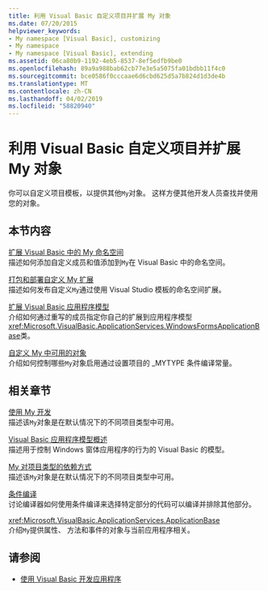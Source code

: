 ```yaml
---
title: 利用 Visual Basic 自定义项目并扩展 My 对象
ms.date: 07/20/2015
helpviewer_keywords:
- My namespace [Visual Basic], customizing
- My namespace
- My namespace [Visual Basic], extending
ms.assetid: 06ca80b9-1192-4eb5-8537-8ef5edfb9be0
ms.openlocfilehash: 89a9a988bab62cb77e3e5a5075fa01bdbb11f4c0
ms.sourcegitcommit: bce0586f0cccaae6d6cbd625d5a7b824d1d3de4b
ms.translationtype: MT
ms.contentlocale: zh-CN
ms.lasthandoff: 04/02/2019
ms.locfileid: "58820940"
---
```

# <a name="customizing-projects-and-extending-my-with-visual-basic"></a>利用 Visual Basic 自定义项目并扩展 My 对象
你可以自定义项目模板，以提供其他`My`对象。 这样方便其他开发人员查找并使用您的对象。  
  
## <a name="in-this-section"></a>本节内容  
 [扩展 Visual Basic 中的 My 命名空间](../../../visual-basic/developing-apps/customizing-extending-my/extending-the-my-namespace.md)  
 描述如何添加自定义成员和值添加到`My`在 Visual Basic 中的命名空间。  
  
 [打包和部署自定义 My 扩展](../../../visual-basic/developing-apps/customizing-extending-my/packaging-and-deploying-custom-my-extensions.md)  
 描述如何发布自定义`My`通过使用 Visual Studio 模板的命名空间扩展。  
  
 [扩展 Visual Basic 应用程序模型](../../../visual-basic/developing-apps/customizing-extending-my/extending-the-visual-basic-application-model.md)  
 介绍如何通过重写的成员指定你自己的扩展到应用程序模型<xref:Microsoft.VisualBasic.ApplicationServices.WindowsFormsApplicationBase>类。  
  
 [自定义 My 中可用的对象](../../../visual-basic/developing-apps/customizing-extending-my/customizing-which-objects-are-available-in-my.md)  
 介绍如何控制哪些`My`对象启用通过设置项目的 _MYTYPE 条件编译常量。  
  
## <a name="related-sections"></a>相关章节  
 [使用 My 开发](../../../visual-basic/developing-apps/development-with-my/index.md)  
 描述该`My`对象是在默认情况下的不同项目类型中可用。  
  
 [Visual Basic 应用程序模型概述](../../../visual-basic/developing-apps/development-with-my/overview-of-the-visual-basic-application-model.md)  
 描述用于控制 Windows 窗体应用程序的行为的 Visual Basic 的模型。  
  
 [My 对项目类型的依赖方式](../../../visual-basic/developing-apps/development-with-my/how-my-depends-on-project-type.md)  
 描述该`My`对象是在默认情况下的不同项目类型中可用。  
  
 [条件编译](../../../visual-basic/programming-guide/program-structure/conditional-compilation.md)  
 讨论编译器如何使用条件编译来选择特定部分的代码可以编译并排除其他部分。  
  
 <xref:Microsoft.VisualBasic.ApplicationServices.ApplicationBase>  
 介绍`My`提供属性、 方法和事件的对象与当前应用程序相关。  
  
## <a name="see-also"></a>请参阅

- [使用 Visual Basic 开发应用程序](../../../visual-basic/developing-apps/index.md)
